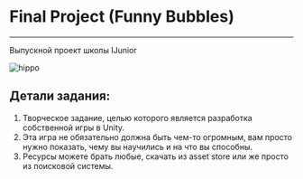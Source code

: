 # Final Project (Funny Bubbles)
_______________________________
Выпускной проект школы IJunior

![hippo](https://media.giphy.com/media/VfkncbQvwkxRE0jw7k/giphy.gif)

## Детали задания: 
1. Творческое задание, целью которого является разработка собственной игры в Unity.
2. Эта игра не обязательно должна быть чем-то огромным, вам просто нужно показать, чему вы научились и на что вы способны.
3. Ресурсы можете брать любые, скачать из asset store или же просто из поисковой системы.
